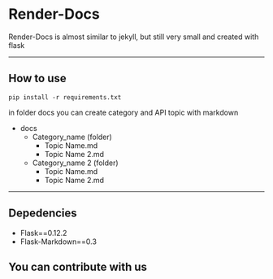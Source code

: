 # Render-Docs

Render-Docs is almost similar to jekyll, but still very small and created with flask

___________________________

## How to use

```pip install -r requirements.txt```

in folder docs you can create category and API topic with markdown

- docs
    - Category_name (folder)
        - Topic Name.md
        - Topic Name 2.md
    - Category_name 2 (folder)
        - Topic Name.md
        - Topic Name 2.md

___________________________

## Depedencies
- Flask==0.12.2
- Flask-Markdown==0.3


##  You can contribute with us